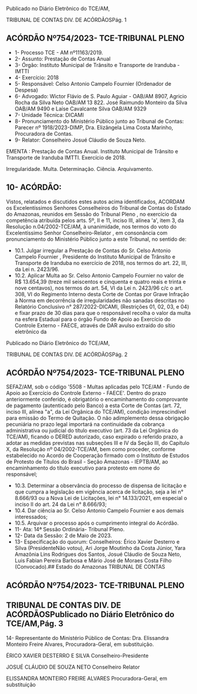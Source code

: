 Publicado  no  Diário  Eletrônico do TCE/AM,

TRIBUNAL DE CONTAS DIV. DE ACÓRDÃOSPág. 1

## ACÓRDÃO Nº754/2023- TCE-TRIBUNAL PLENO

- 1- Processo TCE - AM nº11163/2019.
- 2- Assunto: Prestação de Contas Anual
- 3- Órgão: Instituto Municipal de Trânsito e Transporte de Iranduba - IMTTI
- 4- Exercício: 2018
- 5- Responsável: Celso Antonio Campelo Fournier (Ordenador de Despesa)
- 6- Advogado: Wictor Flávio de S. Paulo Aguiar - OAB/AM 8907, Agricio Rocha  da Silva Neto  OAB/AM  13  822.  José  Raimundo  Monteiro  da  Silva  OAB/AM  9490  e  Laíse Cavalcante Silva  OAB/AM 9329
- 7- Unidade Técnica: DICAMI
- 8- Pronunciamento  do  Ministério  Público  junto  ao  Tribunal  de  Contas: Parecer  nº 1918/2023-DIMP, Dra. Elizângela Lima Costa Marinho, Procuradora de Contas.
- 9- Relator: Conselheiro Josué Cláudio de Souza Neto.

EMENTA : Prestação de Contas  Anual. Instituto Municipal  de  Trânsito  e  Transporte  de  Iranduba  IMTTI. Exercício de 2018.

Irregularidade. Multa. Determinação. Ciência. Arquivamento.

## 10-  ACÓRDÃO:

Vistos, relatados e discutidos estes autos acima identificados, ACORDAM os Excelentíssimos Senhores Conselheiros do Tribunal de Contas do Estado do Amazonas, reunidos em Sessão do Tribunal Pleno , no exercício da competência atribuída pelos arts. 5º, II e 11, inciso III, alínea 'a', item 3, da Resolução n.04/2002-TCE/AM, à unanimidade, nos termos do voto do Excelentíssimo Senhor Conselheiro-Relator , em consonância com pronunciamento do Ministério Público junto a este Tribunal, no sentido de:

- 10.1. Julgar irregular a Prestação de Contas do Sr. Celso Antonio Campelo Fournier ,  Presidente  do  Instituto  Municipal  de  Trânsito  e  Transporte  de Iranduba  no  exercício  de  2018,  nos  termos  do  art.  22,  III,  da  Lei  n. 2423/96.
- 10.2. Aplicar Multa ao Sr. Celso Antonio Campelo Fournier no valor de R$ 13.654,39 (treze mil seiscentos e cinquenta e quatro reais e trinta e nove centavos), nos termos do art. 54, VI da Lei n. 2423/96 c/c o art. 308, VI do Regimento Interno desta Corte de Contas por Grave Infração à Norma em decorrência de irregularidades não sanadas descritas no Relatório Conclusivo  n°  287/2022-DICAMI,  (Restrições  01,  02,  03,  e  04) e  fixar prazo  de  30  dias para  que  o  responsável  recolha  o  valor  da  multa  na esfera  Estadual  para  o órgão  Fundo de Apoio ao Exercício do Controle Externo - FAECE, através de DAR avulso extraído do sítio eletrônico da

Publicado  no  Diário  Eletrônico do TCE/AM,

TRIBUNAL DE CONTAS DIV. DE ACÓRDÃOSPág. 2

## ACÓRDÃO Nº754/2023- TCE-TRIBUNAL PLENO

SEFAZ/AM, sob o código '5508 - Multas aplicadas pelo TCE/AM - Fundo de Apoio ao Exercício do Controle Externo  -  FAECE'. Dentro do prazo anteriormente conferido, é obrigatório o encaminhamento do comprovante de pagamento (autenticado pelo Banco) a esta Corte de Contas (art. 72, inciso III, alínea "a", da Lei Orgânica do TCE/AM), condição imprescindível para emissão do Termo de Quitação. O não adimplemento dessa obrigação pecuniária no prazo legal importará na continuidade da cobrança  administrativa  ou  judicial  do  título  executivo  (art.  73  da  Lei Orgânica  do  TCE/AM),  ficando  o  DERED  autorizado,  caso  expirado  o referido prazo, a adotar as medidas previstas nas subseções III e IV da Seção III, do Capítulo X, da Resolução nº 04/2002-TCE/AM, bem como proceder, conforme estabelecido no Acordo de Cooperação firmado com o Instituto de Estudos de Protesto de Títulos do Brasil - Seção Amazonas -  IEPTB/AM,  ao  encaminhamento  do  título  executivo  para  protesto  em nome do responsável;

- 10.3. Determinar a  observância  do  processo  de  dispensa  de  licitação  e  que cumpra a legislação em vigência acerca de licitação, seja a lei n° 8.666/93 ou a Nova Lei de Licitações, lei n° 14.133/2021, em especial o inciso II do art. 24 da Lei n° 8.666/93;
- 10.4. Dar  ciência ao  Sr. Celso  Antonio  Campelo  Fournier e  aos  demais interessados;
- 10.5. Arquivar o processo após o cumprimento integral do Acórdão.
- 11-  Ata: 14ª Sessão Ordinária- Tribunal Pleno.
- 12-  Data da Sessão: 2 de Maio de 2023.
- 13-  Especificação do quorum: Conselheiros: Érico Xavier Desterro e Silva (PresidenteNão votou), Ari Jorge Moutinho da Costa Júnior, Yara Amazônia Lins Rodrigues dos Santos, Josué Cláudio de Souza Neto, Luis Fabian Pereira Barbosa e Mário José de Moraes Costa Filho (Convocado).## Estado do Amazonas TRIBUNAL DE CONTAS

## ACÓRDÃO Nº754/2023- TCE-TRIBUNAL PLENO

## TRIBUNAL DE CONTAS DIV. DE ACÓRDÃOSPublicado  no  Diário  Eletrônico do TCE/AM,Pág. 3

14-  Representante do Ministério Público de Contas: Dra.  Elissandra  Monteiro  Freire Alvares, Procuradora-Geral, em substituição.

ÉRICO XAVIER DESTERRO E SILVA Conselheiro-Presidente

JOSUÉ CLÁUDIO DE SOUZA NETO Conselheiro Relator

ELISSANDRA MONTEIRO FREIRE ALVARES Procuradora-Geral, em substituição